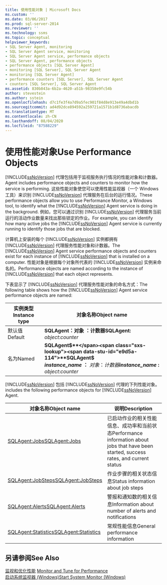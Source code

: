 ```yaml
---
title: 使用性能对象 | Microsoft Docs
ms.custom: ''
ms.date: 03/06/2017
ms.prod: sql-server-2014
ms.reviewer: ''
ms.technology: ssms
ms.topic: conceptual
helpviewer_keywords:
- SQL Server Agent, monitoring
- SQL Server Agent service, monitoring
- SQL Server Agent service, performance objects
- SQL Server Agent, performance objects
- performance objects [SQL Server Agent]
- monitoring [SQL Server], SQL Server Agent
- monitoring [SQL Server Agent]
- performance counters [SQL Server], SQL Server Agent
- counters [SQL Server], SQL Server Agent
ms.assetid: 830b843a-6b2a-4620-a51b-98358e9fc54b
author: stevestein
ms.author: sstein
ms.openlocfilehash: d7c1fe3f4a7d9a5fec901f84d8e913e49a4dbd1b
ms.sourcegitcommit: ad4d92dce894592a259721a1571b1d8736abacdb
ms.translationtype: MT
ms.contentlocale: zh-CN
ms.lasthandoff: 08/04/2020
ms.locfileid: "87588229"
---
```

# <a name="use-performance-objects"></a><span data-ttu-id="e9d5a-102">使用性能对象</span><span class="sxs-lookup"><span data-stu-id="e9d5a-102">Use Performance Objects</span></span>
  [!INCLUDE[ssNoVersion](../../includes/ssnoversion-md.md)] <span data-ttu-id="e9d5a-103">代理包括用于监视服务执行情况的性能对象和计数器。</span><span class="sxs-lookup"><span data-stu-id="e9d5a-103">Agent includes performance objects and counters to monitor how the service is performing.</span></span> <span data-ttu-id="e9d5a-104">这些性能对象使您可以使用性能监视器（一个 Windows 工具）来识别 [!INCLUDE[ssNoVersion](../../includes/ssnoversion-md.md)] 代理服务在后台的运行情况。</span><span class="sxs-lookup"><span data-stu-id="e9d5a-104">These performance objects allow you to use Performance Monitor, a Windows tool, to identify what the [!INCLUDE[ssNoVersion](../../includes/ssnoversion-md.md)] Agent service is doing in the background.</span></span> <span data-ttu-id="e9d5a-105">例如，您可以通过识别 [!INCLUDE[ssNoVersion](../../includes/ssnoversion-md.md)] 代理服务当前运行的活动作业数量来找出那些锁定的作业。</span><span class="sxs-lookup"><span data-stu-id="e9d5a-105">For example, you can identify how many active jobs the [!INCLUDE[ssNoVersion](../../includes/ssnoversion-md.md)] Agent service is currently running to identify those jobs that are blocked.</span></span>  
  
 <span data-ttu-id="e9d5a-106">计算机上安装的每个 [!INCLUDE[ssNoVersion](../../includes/ssnoversion-md.md)] 实例都拥有 [!INCLUDE[ssNoVersion](../../includes/ssnoversion-md.md)] 代理服务性能对象和计数器。</span><span class="sxs-lookup"><span data-stu-id="e9d5a-106">The [!INCLUDE[ssNoVersion](../../includes/ssnoversion-md.md)] Agent service performance objects and counters exist for each instance of [!INCLUDE[ssNoVersion](../../includes/ssnoversion-md.md)] that is installed on a computer.</span></span> <span data-ttu-id="e9d5a-107">性能对象是根据每个对象所代表的 [!INCLUDE[ssNoVersion](../../includes/ssnoversion-md.md)] 实例来命名的。</span><span class="sxs-lookup"><span data-stu-id="e9d5a-107">Performance objects are named according to the instance of [!INCLUDE[ssNoVersion](../../includes/ssnoversion-md.md)] that each object represents.</span></span>  
  
 <span data-ttu-id="e9d5a-108">下表显示了 [!INCLUDE[ssNoVersion](../../includes/ssnoversion-md.md)] 代理服务性能对象的命名方式：</span><span class="sxs-lookup"><span data-stu-id="e9d5a-108">The following table shows how the [!INCLUDE[ssNoVersion](../../includes/ssnoversion-md.md)] Agent service performance objects are named:</span></span>  
  
|<span data-ttu-id="e9d5a-109">实例类型</span><span class="sxs-lookup"><span data-stu-id="e9d5a-109">Instance type</span></span>|<span data-ttu-id="e9d5a-110">对象名称</span><span class="sxs-lookup"><span data-stu-id="e9d5a-110">Object name</span></span>|  
|-------------------|-----------------|  
|<span data-ttu-id="e9d5a-111">默认值</span><span class="sxs-lookup"><span data-stu-id="e9d5a-111">Default</span></span>|<span data-ttu-id="e9d5a-112">**SQLAgent：对象** **：计数器**</span><span class="sxs-lookup"><span data-stu-id="e9d5a-112">**SQLAgent:** *object*:*counter*</span></span>|  
|<span data-ttu-id="e9d5a-113">名为</span><span class="sxs-lookup"><span data-stu-id="e9d5a-113">Named</span></span>|<span data-ttu-id="e9d5a-114">**SQLAgent$**</span><span class="sxs-lookup"><span data-stu-id="e9d5a-114">**SQLAgent$**</span></span><br /> <span data-ttu-id="e9d5a-115">***instance_name* ：** *对象*：*计数器*</span><span class="sxs-lookup"><span data-stu-id="e9d5a-115">***instance_name* :** *object*:*counter*</span></span>|  
  
 [!INCLUDE[ssNoVersion](../../includes/ssnoversion-md.md)] <span data-ttu-id="e9d5a-116">包括 [!INCLUDE[ssNoVersion](../../includes/ssnoversion-md.md)] 代理的下列性能对象。</span><span class="sxs-lookup"><span data-stu-id="e9d5a-116">includes the following performance objects for [!INCLUDE[ssNoVersion](../../includes/ssnoversion-md.md)] Agent.</span></span>  
  
|<span data-ttu-id="e9d5a-117">对象名称</span><span class="sxs-lookup"><span data-stu-id="e9d5a-117">Object name</span></span>|<span data-ttu-id="e9d5a-118">说明</span><span class="sxs-lookup"><span data-stu-id="e9d5a-118">Description</span></span>|  
|-----------------|-----------------|  
|[<span data-ttu-id="e9d5a-119">SQLAgent:Jobs</span><span class="sxs-lookup"><span data-stu-id="e9d5a-119">SQLAgent:Jobs</span></span>](../../relational-databases/performance-monitor/sql-server-agent-jobs-object.md)|<span data-ttu-id="e9d5a-120">已启动作业的相关性能信息、成功率和当前状态</span><span class="sxs-lookup"><span data-stu-id="e9d5a-120">Performance information about jobs that have been started, success rates, and current status</span></span>|  
|[<span data-ttu-id="e9d5a-121">SQLAgent:JobSteps</span><span class="sxs-lookup"><span data-stu-id="e9d5a-121">SQLAgent:JobSteps</span></span>](../../relational-databases/performance-monitor/sql-server-agent-jobsteps-object.md)|<span data-ttu-id="e9d5a-122">作业步骤的相关状态信息</span><span class="sxs-lookup"><span data-stu-id="e9d5a-122">Status information about job steps</span></span>|  
|[<span data-ttu-id="e9d5a-123">SQLAgent:Alerts</span><span class="sxs-lookup"><span data-stu-id="e9d5a-123">SQLAgent:Alerts</span></span>](../../relational-databases/performance-monitor/sql-server-agent-alerts-object.md)|<span data-ttu-id="e9d5a-124">警报和通知数的相关信息</span><span class="sxs-lookup"><span data-stu-id="e9d5a-124">Information about number of alerts and notifications</span></span>|  
|[<span data-ttu-id="e9d5a-125">SQLAgent:Statistics</span><span class="sxs-lookup"><span data-stu-id="e9d5a-125">SQLAgent:Statistics</span></span>](../../relational-databases/performance-monitor/sql-server-agent-statistics-object.md)|<span data-ttu-id="e9d5a-126">常规性能信息</span><span class="sxs-lookup"><span data-stu-id="e9d5a-126">General performance information</span></span>|  
  
## <a name="see-also"></a><span data-ttu-id="e9d5a-127">另请参阅</span><span class="sxs-lookup"><span data-stu-id="e9d5a-127">See Also</span></span>  
 <span data-ttu-id="e9d5a-128">[监视和优化性能](../../relational-databases/performance/monitor-and-tune-for-performance.md) </span><span class="sxs-lookup"><span data-stu-id="e9d5a-128">[Monitor and Tune for Performance](../../relational-databases/performance/monitor-and-tune-for-performance.md) </span></span>  
 [<span data-ttu-id="e9d5a-129">启动系统监视器 (Windows)</span><span class="sxs-lookup"><span data-stu-id="e9d5a-129">Start System Monitor &#40;Windows&#41;</span></span>](../../relational-databases/performance/start-system-monitor-windows.md)  
  
  
